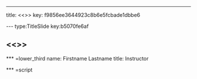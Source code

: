 ---
title: <<<New Exercise>>>
key: f9856ee3644923c8b6e5fcbade1dbbe6


--- type:TitleSlide key:b5070fe6af
## <<<New Exercise>>>

*** =lower_third
name: Firstname Lastname
title: Instructor

*** =script

